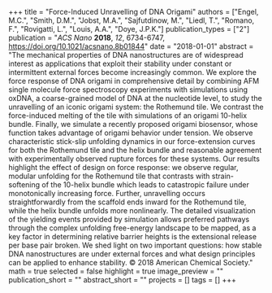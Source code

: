 +++
title = "Force-Induced Unravelling of DNA Origami"
authors = ["Engel, M.C.", "Smith, D.M.", "Jobst, M.A.", "Sajfutdinow, M.", "Liedl, T.", "Romano, F.", "Rovigatti, L.", "Louis, A.A.", "Doye, J.P.K."]
publication_types = ["2"]
publication = "*ACS Nano* **2018**, *12*, 6734-6747, https://doi.org/10.1021/acsnano.8b01844"
date = "2018-01-01"
abstract = "The mechanical properties of DNA nanostructures are of widespread interest as applications that exploit their stability under constant or intermittent external forces become increasingly common. We explore the force response of DNA origami in comprehensive detail by combining AFM single molecule force spectroscopy experiments with simulations using oxDNA, a coarse-grained model of DNA at the nucleotide level, to study the unravelling of an iconic origami system: the Rothemund tile. We contrast the force-induced melting of the tile with simulations of an origami 10-helix bundle. Finally, we simulate a recently proposed origami biosensor, whose function takes advantage of origami behavior under tension. We observe characteristic stick-slip unfolding dynamics in our force-extension curves for both the Rothemund tile and the helix bundle and reasonable agreement with experimentally observed rupture forces for these systems. Our results highlight the effect of design on force response: we observe regular, modular unfolding for the Rothemund tile that contrasts with strain-softening of the 10-helix bundle which leads to catastropic failure under monotonically increasing force. Further, unravelling occurs straightforwardly from the scaffold ends inward for the Rothemund tile, while the helix bundle unfolds more nonlinearly. The detailed visualization of the yielding events provided by simulation allows preferred pathways through the complex unfolding free-energy landscape to be mapped, as a key factor in determining relative barrier heights is the extensional release per base pair broken. We shed light on two important questions: how stable DNA nanostructures are under external forces and what design principles can be applied to enhance stability. © 2018 American Chemical Society."
math = true
selected = false
highlight = true
image_preview = ""
publication_short = ""
abstract_short = ""
projects = []
tags = []
+++
